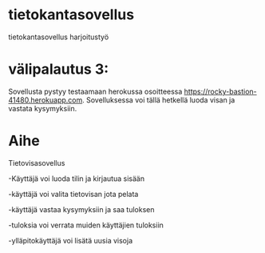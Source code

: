 # tietokantasovellus
tietokantasovellus harjoitustyö

# välipalautus 3:

Sovellusta pystyy testaamaan herokussa osoitteessa https://rocky-bastion-41480.herokuapp.com. Sovelluksessa voi tällä hetkellä luoda visan ja vastata kysymyksiin.



# Aihe

Tietovisasovellus

-Käyttäjä voi luoda tilin ja kirjautua sisään

-käyttäjä voi valita tietovisan jota pelata

-käyttäjä vastaa kysymyksiin ja saa tuloksen

-tuloksia voi verrata muiden käyttäjien tuloksiin 

-ylläpitokäyttäjä voi lisätä uusia visoja
